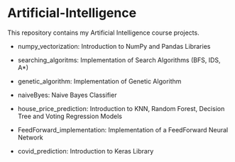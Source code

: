 # Artificial-Intelligence
This repository contains my Artificial Intelligence course projects.

* numpy_vectorization: Introduction to NumPy and Pandas Libraries

* searching_algoritms: Implementation of Search Algorithms (BFS, IDS, A*)

* genetic_algorithm: Implementation of Genetic Algorithm

* naiveByes: Naive Bayes Classifier

* house_price_prediction: Introduction to KNN, Random Forest, Decision Tree and Voting Regression Models

* FeedForward_implementation: Implementation of a FeedForward Neural Network

* covid_prediction: Introduction to Keras Library
